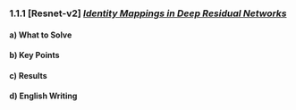 ### 1.1.1  [Resnet-v2] [*Identity Mappings in Deep Residual Networks*](https://arxiv.org/pdf/1603.05027.pdf)

#### a) What to Solve

#### b) Key Points

#### c) Results

#### d) English Writing
